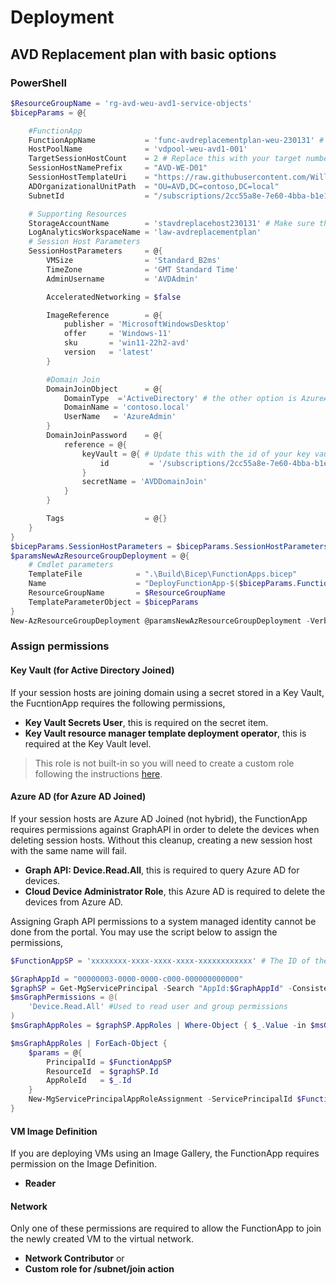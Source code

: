 # Deployment
## AVD Replacement plan with basic options
### PowerShell
```PowerShell
$ResourceGroupName = 'rg-avd-weu-avd1-service-objects'
$bicepParams = @{

    #FunctionApp
    FunctionAppName           = 'func-avdreplacementplan-weu-230131' # Name must be globally unique
    HostPoolName              = 'vdpool-weu-avd1-001'
    TargetSessionHostCount    = 2 # Replace this with your target number of session hosts in the pool
    SessionHostNamePrefix     = "AVD-WE-D01"
    SessionHostTemplateUri    = "https://raw.githubusercontent.com/WillyMoselhy/AVDReplacementPlans/main/SampleSessionHostTemplate/sessionhost.json"
    ADOrganizationalUnitPath  = "OU=AVD,DC=contoso,DC=local"
    SubnetId                  = "/subscriptions/2cc55a8e-7e60-4bba-b1e1-2241e5249d46/resourceGroups/rg-ActiveDirectory-01/providers/Microsoft.Network/virtualNetworks/rg-ActiveDirectory-01-vnet/subnets/default"

    # Supporting Resources
    StorageAccountName        = 'stavdreplacehost230131' # Make sure this is a unique name
    LogAnalyticsWorkspaceName = 'law-avdreplacementplan'
    # Session Host Parameters
    SessionHostParameters     = @{
        VMSize                = 'Standard_B2ms'
        TimeZone              = 'GMT Standard Time'
        AdminUsername         = 'AVDAdmin'

        AcceleratedNetworking = $false

        ImageReference        = @{
            publisher = 'MicrosoftWindowsDesktop'
            offer     = 'Windows-11'
            sku       = 'win11-22h2-avd'
            version   = 'latest'
        }

        #Domain Join
        DomainJoinObject      = @{
            DomainType  ='ActiveDirectory' # the other option is AzureActiveDirectory and remove all other attributes and DomainJoinPassword parameter.
            DomainName = 'contoso.local'
            UserName   = 'AzureAdmin'
        }
        DomainJoinPassword    = @{
            reference = @{
                keyVault = @{ # Update this with the id of your key vault and secret name.
                    id         = '/subscriptions/2cc55a8e-7e60-4bba-b1e1-2241e5249d46/resourceGroups/rg-ActiveDirectory-01/providers/Microsoft.KeyVault/vaults/kv-contoso-we-01'
                }
                secretName = 'AVDDomainJoin'
            }
        }

        Tags                  = @{}
    }
}
$bicepParams.SessionHostParameters = $bicepParams.SessionHostParameters | ConvertTo-Json -Depth 10 -Compress
$paramsNewAzResourceGroupDeployment = @{
    # Cmdlet parameters
    TemplateFile            = ".\Build\Bicep\FunctionApps.bicep"
    Name                    = "DeployFunctionApp-$($bicepParams.FunctionAppName)"
    ResourceGroupName       = $ResourceGroupName
    TemplateParameterObject = $bicepParams
}
New-AzResourceGroupDeployment @paramsNewAzResourceGroupDeployment -Verbose
```
### Assign permissions
#### Key Vault (for Active Directory Joined)
If your session hosts are joining domain using a secret stored in a Key Vault, the FucntionApp requires the following permissions,
- **Key Vault Secrets User**, this is required on the secret item.
- **Key Vault resource manager template deployment operator**, this is required at the Key Vault level.
> This role is not built-in so you will need to create a custom role following the instructions [here](https://learn.microsoft.com/en-us/azure/azure-resource-manager/templates/key-vault-parameter?tabs=azure-cli#grant-deployment-access-to-the-secrets).

#### Azure AD (for Azure AD Joined)
If your session hosts are Azure AD Joined (not hybrid), the FunctionApp requires permissions against GraphAPI in order to delete the devices when deleting session hosts. Without this cleanup, creating a new session host with the same name will fail.
- **Graph API: Device.Read.All**, this is required to query Azure AD for devices.
- **Cloud Device Administrator Role**, this Azure AD is required to delete the devices from Azure AD.

Assigning Graph API permissions to a system managed identity cannot be done from the portal. You may use the script below to assign the permissions,
```PowerShell
$FunctionAppSP = 'xxxxxxxx-xxxx-xxxx-xxxx-xxxxxxxxxxxx' # The ID of the system managed identity of the function app

$GraphAppId = "00000003-0000-0000-c000-000000000000"
$graphSP = Get-MgServicePrincipal -Search "AppId:$GraphAppId" -ConsistencyLevel eventual
$msGraphPermissions = @(
    'Device.Read.All' #Used to read user and group permissions
)
$msGraphAppRoles = $graphSP.AppRoles | Where-Object { $_.Value -in $msGraphPermissions }

$msGraphAppRoles | ForEach-Object {
    $params = @{
        PrincipalId = $FunctionAppSP
        ResourceId  = $graphSP.Id
        AppRoleId   = $_.Id
    }
    New-MgServicePrincipalAppRoleAssignment -ServicePrincipalId $FunctionSP -BodyParameter $params
}
```
#### VM Image Definition
If you are deploying VMs using an Image Gallery, the FunctionApp requires permission on the Image Definition.
- **Reader**
#### Network
Only one of these permissions are required to allow the FunctionApp to join the newly created VM to the virtual network.
- **Network Contributor** or
- **Custom role for /subnet/join action**
